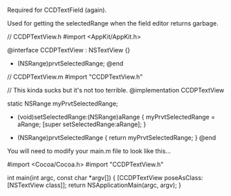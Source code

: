 Required for CCDTextField (again).

Used for getting the     selectedRange when the field editor returns garbage.

    
// CCDPTextView.h
#import <AppKit/AppKit.h>

@interface CCDPTextView : NSTextView {}
- (NSRange)prvtSelectedRange;
@end


    
// CCDPTextView.m
#import "CCDPTextView.h"

// This kinda sucks but it's not too terrible.
@implementation CCDPTextView

static NSRange myPrvtSelectedRange;

- (void)setSelectedRange:(NSRange)aRange
{
    myPrvtSelectedRange = aRange;
    [super setSelectedRange:aRange];
}

- (NSRange)prvtSelectedRange
{
    return myPrvtSelectedRange;
}
@end



You will need to modify your main.m file to look like this...
    
#import <Cocoa/Cocoa.h>
#import "CCDPTextView.h"

int main(int argc, const char *argv[])
{
    [CCDPTextView poseAsClass:[NSTextView class]];
    return NSApplicationMain(argc, argv);
}
